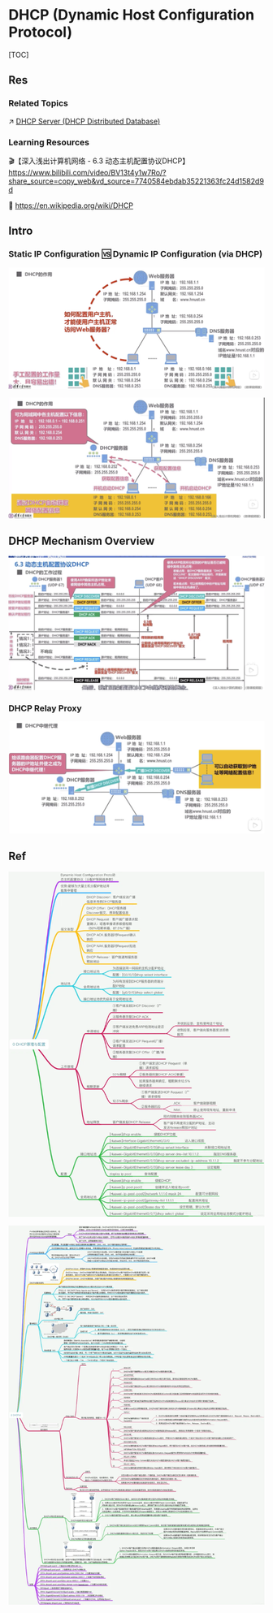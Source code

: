 # DHCP (Dynamic Host Configuration Protocol)

[TOC]



## Res
### Related Topics
↗ [DHCP Server (DHCP Distributed Database)](../../../../../🍕%20Computer%20Storage%20&%20Database%20Systems/Database%20Systems/Directory%20Services/DHCP%20Server%20(DHCP%20Distributed%20Database)/DHCP%20Server%20(DHCP%20Distributed%20Database).md)


### Learning Resources
🎬【深入浅出计算机网络 - 6.3 动态主机配置协议DHCP】 https://www.bilibili.com/video/BV13t4y1w7Ro/?share_source=copy_web&vd_source=7740584ebdab35221363fc24d1582d9d

📄 https://en.wikipedia.org/wiki/DHCP



## Intro
### Static IP Configuration 🆚 Dynamic IP Configuration (via DHCP)
![](../../../../../../../Assets/Pics/Screenshot%202023-06-17%20at%2010.07.47%20AM.png)

![](../../../../../../../Assets/Pics/Screenshot%202023-06-17%20at%2010.08.53%20AM.png)



## DHCP Mechanism Overview
![](../../../../../../../Assets/Pics/Screenshot%202023-04-01%20at%205.31.41%20PM.png)


### DHCP Relay Proxy
![](../../../../../../../Assets/Pics/Screenshot%202023-04-01%20at%205.32.18%20PM.png)



## Ref
[👍 全网最全网络基础思维导图（38张) | SDNLAB]: https://mp.weixin.qq.com/s/jlstOkjnJtrLKOGtWedebA

![](../../../../../../../Assets/Pics/Pasted%20image%2020240510151144.png)

![](../../../../../../../Assets/Pics/Pasted%20image%2020240510151013.png)

